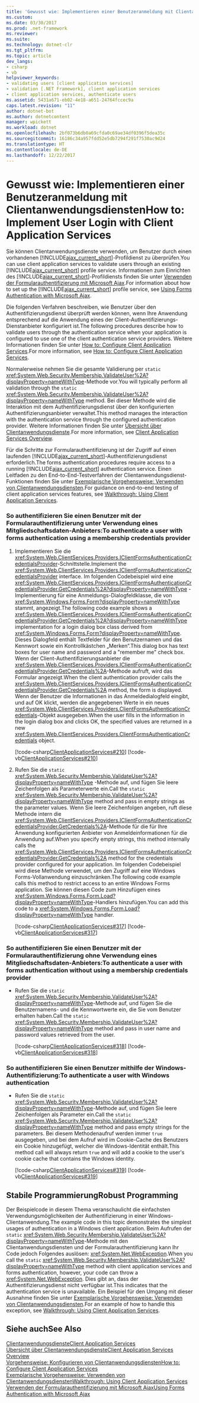 ```yaml
---
title: 'Gewusst wie: Implementieren einer Benutzeranmeldung mit Clientanwendungsdiensten'
ms.custom: 
ms.date: 03/30/2017
ms.prod: .net-framework
ms.reviewer: 
ms.suite: 
ms.technology: dotnet-clr
ms.tgt_pltfrm: 
ms.topic: article
dev_langs:
- csharp
- vb
helpviewer_keywords:
- validating users [client application services]
- validation [.NET Framework], client application services
- client application services, authenticate users
ms.assetid: 5431a671-eb02-4e18-a651-24764fccec9a
caps.latest.revision: "11"
author: dotnet-bot
ms.author: dotnetcontent
manager: wpickett
ms.workload: dotnet
ms.openlocfilehash: 2bf073b6db0a69cfda0c69ae34df0396f5dea35c
ms.sourcegitcommit: 16186c34a957fdd52e5db7294f291f7530ac9d24
ms.translationtype: HT
ms.contentlocale: de-DE
ms.lasthandoff: 12/22/2017
---
```

# <a name="how-to-implement-user-login-with-client-application-services"></a><span data-ttu-id="b453e-102">Gewusst wie: Implementieren einer Benutzeranmeldung mit Clientanwendungsdiensten</span><span class="sxs-lookup"><span data-stu-id="b453e-102">How to: Implement User Login with Client Application Services</span></span>
<span data-ttu-id="b453e-103">Sie können Clientanwendungsdienste verwenden, um Benutzer durch einen vorhandenen [!INCLUDE[ajax_current_short](../../../includes/ajax-current-short-md.md)]-Profildienst zu überprüfen.</span><span class="sxs-lookup"><span data-stu-id="b453e-103">You can use client application services to validate users through an existing [!INCLUDE[ajax_current_short](../../../includes/ajax-current-short-md.md)] profile service.</span></span> <span data-ttu-id="b453e-104">Informationen zum Einrichten des [!INCLUDE[ajax_current_short](../../../includes/ajax-current-short-md.md)]-Profildiensts finden Sie unter [Verwenden der Formularauthentifizierung mit Microsoft Ajax](http://msdn.microsoft.com/library/c50f7dc5-323c-4c63-b4f3-96edfc1e815e).</span><span class="sxs-lookup"><span data-stu-id="b453e-104">For information about how to set up the [!INCLUDE[ajax_current_short](../../../includes/ajax-current-short-md.md)] profile service, see [Using Forms Authentication with Microsoft Ajax](http://msdn.microsoft.com/library/c50f7dc5-323c-4c63-b4f3-96edfc1e815e).</span></span>  
  
 <span data-ttu-id="b453e-105">Die folgenden Verfahren beschreiben, wie Benutzer über den Authentifizierungsdienst überprüft werden können, wenn Ihre Anwendung entsprechend auf die Anwendung eines der Client-Authentifizierungs-Dienstanbieter konfiguriert ist.</span><span class="sxs-lookup"><span data-stu-id="b453e-105">The following procedures describe how to validate users through the authentication service when your application is configured to use one of the client authentication service providers.</span></span> <span data-ttu-id="b453e-106">Weitere Informationen finden Sie unter [How to: Configure Client Application Services](../../../docs/framework/common-client-technologies/how-to-configure-client-application-services.md).</span><span class="sxs-lookup"><span data-stu-id="b453e-106">For more information, see [How to: Configure Client Application Services](../../../docs/framework/common-client-technologies/how-to-configure-client-application-services.md).</span></span>  
  
 <span data-ttu-id="b453e-107">Normalerweise nehmen Sie die gesamte Validierung per `static` <xref:System.Web.Security.Membership.ValidateUser%2A?displayProperty=nameWithType>-Methode vor.</span><span class="sxs-lookup"><span data-stu-id="b453e-107">You will typically perform all validation through the `static` <xref:System.Web.Security.Membership.ValidateUser%2A?displayProperty=nameWithType> method.</span></span> <span data-ttu-id="b453e-108">Bei dieser Methode wird die Interaktion mit dem Authentifizierungsdienst über den konfigurierten Authentifizierungsanbieter verwaltet.</span><span class="sxs-lookup"><span data-stu-id="b453e-108">This method manages the interaction with the authentication service through the configured authentication provider.</span></span> <span data-ttu-id="b453e-109">Weitere Informationen finden Sie unter [Übersicht über Clientanwendungsdienste](../../../docs/framework/common-client-technologies/client-application-services-overview.md).</span><span class="sxs-lookup"><span data-stu-id="b453e-109">For more information, see [Client Application Services Overview](../../../docs/framework/common-client-technologies/client-application-services-overview.md).</span></span>  
  
 <span data-ttu-id="b453e-110">Für die Schritte zur Formularauthentifizierung ist der Zugriff auf einen laufenden [!INCLUDE[ajax_current_short](../../../includes/ajax-current-short-md.md)]-Authentifizierungsdienst erforderlich.</span><span class="sxs-lookup"><span data-stu-id="b453e-110">The forms authentication procedures require access to a running [!INCLUDE[ajax_current_short](../../../includes/ajax-current-short-md.md)] authentication service.</span></span> <span data-ttu-id="b453e-111">Einen Leitfaden zu den End-to-End-Testverfahren der Clientanwendungsdienst-Funktionen finden Sie unter [Exemplarische Vorgehensweise: Verwenden von Clientanwendungsdiensten](../../../docs/framework/common-client-technologies/walkthrough-using-client-application-services.md).</span><span class="sxs-lookup"><span data-stu-id="b453e-111">For guidance on end-to-end testing of client application services features, see [Walkthrough: Using Client Application Services](../../../docs/framework/common-client-technologies/walkthrough-using-client-application-services.md).</span></span>  
  
### <a name="to-authenticate-a-user-with-forms-authentication-using-a-membership-credentials-provider"></a><span data-ttu-id="b453e-112">So authentifizieren Sie einen Benutzer mit der Formularauthentifizierung unter Verwendung eines Mitgliedschaftsdaten-Anbieters:</span><span class="sxs-lookup"><span data-stu-id="b453e-112">To authenticate a user with forms authentication using a membership credentials provider</span></span>  
  
1.  <span data-ttu-id="b453e-113">Implementieren Sie die <xref:System.Web.ClientServices.Providers.IClientFormsAuthenticationCredentialsProvider>-Schnittstelle.</span><span class="sxs-lookup"><span data-stu-id="b453e-113">Implement the <xref:System.Web.ClientServices.Providers.IClientFormsAuthenticationCredentialsProvider> interface.</span></span> <span data-ttu-id="b453e-114">Im folgenden Codebeispiel wird eine <xref:System.Web.ClientServices.Providers.IClientFormsAuthenticationCredentialsProvider.GetCredentials%2A?displayProperty=nameWithType> -Implementierung für eine Anmeldungs-Dialogfeldklasse, die von <xref:System.Windows.Forms.Form?displayProperty=nameWithType> stammt, angezeigt.</span><span class="sxs-lookup"><span data-stu-id="b453e-114">The following code example shows a <xref:System.Web.ClientServices.Providers.IClientFormsAuthenticationCredentialsProvider.GetCredentials%2A?displayProperty=nameWithType> implementation for a login dialog box class derived from  <xref:System.Windows.Forms.Form?displayProperty=nameWithType>.</span></span> <span data-ttu-id="b453e-115">Dieses Dialogfeld enthält Textfelder für den Benutzernamen und das Kennwort sowie ein Kontrollkästchen „Merken“.</span><span class="sxs-lookup"><span data-stu-id="b453e-115">This dialog box has text boxes for user name and password and a "remember me" check box.</span></span> <span data-ttu-id="b453e-116">Wenn der Client-Authentifizierungsanbieter die <xref:System.Web.ClientServices.Providers.IClientFormsAuthenticationCredentialsProvider.GetCredentials%2A>-Methode aufruft, wird das Formular angezeigt.</span><span class="sxs-lookup"><span data-stu-id="b453e-116">When the client authentication provider calls the <xref:System.Web.ClientServices.Providers.IClientFormsAuthenticationCredentialsProvider.GetCredentials%2A> method, the form is displayed.</span></span> <span data-ttu-id="b453e-117">Wenn der Benutzer die Informationen in das Anmeldedialogfeld eingibt, und auf OK klickt, werden die angegebenen Werte in ein neues <xref:System.Web.ClientServices.Providers.ClientFormsAuthenticationCredentials>-Objekt ausgegeben.</span><span class="sxs-lookup"><span data-stu-id="b453e-117">When the user fills in the information in the login dialog box and clicks OK, the specified values are returned in a new <xref:System.Web.ClientServices.Providers.ClientFormsAuthenticationCredentials> object.</span></span>  
  
     [!code-csharp[ClientApplicationServices#210](../../../samples/snippets/csharp/VS_Snippets_Winforms/ClientApplicationServices/CS/Login.cs#210)]
     [!code-vb[ClientApplicationServices#210](../../../samples/snippets/visualbasic/VS_Snippets_Winforms/ClientApplicationServices/VB/Login.vb#210)]  
  
2.  <span data-ttu-id="b453e-118">Rufen Sie die `static` <xref:System.Web.Security.Membership.ValidateUser%2A?displayProperty=nameWithType> -Methode auf, und fügen Sie leere Zeichenfolgen als Parameterwerte ein.</span><span class="sxs-lookup"><span data-stu-id="b453e-118">Call the `static` <xref:System.Web.Security.Membership.ValidateUser%2A?displayProperty=nameWithType> method and pass in empty strings as the parameter values.</span></span> <span data-ttu-id="b453e-119">Wenn Sie leere Zeichenfolgen angeben, ruft diese Methode intern die <xref:System.Web.ClientServices.Providers.IClientFormsAuthenticationCredentialsProvider.GetCredentials%2A>-Methode für die für Ihre Anwendung konfigurierten Anbieter von Anmeldeinformationen für die Anwendung auf.</span><span class="sxs-lookup"><span data-stu-id="b453e-119">When you specify empty strings, this method internally calls the <xref:System.Web.ClientServices.Providers.IClientFormsAuthenticationCredentialsProvider.GetCredentials%2A> method for the credentials provider configured for your application.</span></span> <span data-ttu-id="b453e-120">Im folgenden Codebeispiel wird diese Methode verwendet, um den Zugriff auf eine Windows Forms-Vollanwendung einzuschränken.</span><span class="sxs-lookup"><span data-stu-id="b453e-120">The following code example calls this method to restrict access to an entire Windows Forms application.</span></span> <span data-ttu-id="b453e-121">Sie können diesen Code zum Hinzufügen eines <xref:System.Windows.Forms.Form.Load?displayProperty=nameWithType>-Handlers hinzufügen.</span><span class="sxs-lookup"><span data-stu-id="b453e-121">You can add this code to a <xref:System.Windows.Forms.Form.Load?displayProperty=nameWithType> handler.</span></span>  
  
     [!code-csharp[ClientApplicationServices#317](../../../samples/snippets/csharp/VS_Snippets_Winforms/ClientApplicationServices/CS/Class1.cs#317)]
     [!code-vb[ClientApplicationServices#317](../../../samples/snippets/visualbasic/VS_Snippets_Winforms/ClientApplicationServices/VB/Class1.vb#317)]  
  
### <a name="to-authenticate-a-user-with-forms-authentication-without-using-a-membership-credentials-provider"></a><span data-ttu-id="b453e-122">So authentifizieren Sie einen Benutzer mit der Formularauthentifizierung ohne Verwendung eines Mitgliedschaftsdaten-Anbieters:</span><span class="sxs-lookup"><span data-stu-id="b453e-122">To authenticate a user with forms authentication without using a membership credentials provider</span></span>  
  
-   <span data-ttu-id="b453e-123">Rufen Sie die `static` <xref:System.Web.Security.Membership.ValidateUser%2A?displayProperty=nameWithType>-Methode auf, und fügen Sie die Benutzernamens- und die Kennwortwerte ein, die Sie vom Benutzer erhalten haben.</span><span class="sxs-lookup"><span data-stu-id="b453e-123">Call the `static` <xref:System.Web.Security.Membership.ValidateUser%2A?displayProperty=nameWithType> method and pass in user name and password values retrieved from the user.</span></span>  
  
     [!code-csharp[ClientApplicationServices#318](../../../samples/snippets/csharp/VS_Snippets_Winforms/ClientApplicationServices/CS/Class1.cs#318)]
     [!code-vb[ClientApplicationServices#318](../../../samples/snippets/visualbasic/VS_Snippets_Winforms/ClientApplicationServices/VB/Class1.vb#318)]  
  
### <a name="to-authenticate-a-user-with-windows-authentication"></a><span data-ttu-id="b453e-124">So authentifizieren Sie einen Benutzer mithilfe der Windows-Authentifizierung:</span><span class="sxs-lookup"><span data-stu-id="b453e-124">To authenticate a user with Windows authentication</span></span>  
  
-   <span data-ttu-id="b453e-125">Rufen Sie die `static` <xref:System.Web.Security.Membership.ValidateUser%2A?displayProperty=nameWithType>-Methode auf, und fügen Sie leere Zeichenfolgen als Parameter ein.</span><span class="sxs-lookup"><span data-stu-id="b453e-125">Call the `static` <xref:System.Web.Security.Membership.ValidateUser%2A?displayProperty=nameWithType> method and pass empty strings for the parameters.</span></span> <span data-ttu-id="b453e-126">Bei diesem Methodenaufruf werden immer `true` ausgegeben, und bei dem Aufruf wird im Cookie-Cache des Benutzers ein Cookie hinzugefügt, welcher die Windows-Identität enthält.</span><span class="sxs-lookup"><span data-stu-id="b453e-126">This method call will always return `true` and will add a cookie to the user's cookie cache that contains the Windows identity.</span></span>  
  
     [!code-csharp[ClientApplicationServices#319](../../../samples/snippets/csharp/VS_Snippets_Winforms/ClientApplicationServices/CS/Class1.cs#319)]
     [!code-vb[ClientApplicationServices#319](../../../samples/snippets/visualbasic/VS_Snippets_Winforms/ClientApplicationServices/VB/Class1.vb#319)]  
  
## <a name="robust-programming"></a><span data-ttu-id="b453e-127">Stabile Programmierung</span><span class="sxs-lookup"><span data-stu-id="b453e-127">Robust Programming</span></span>  
 <span data-ttu-id="b453e-128">Der Beispielcode in diesem Thema veranschaulicht die einfachsten Verwendungsmöglichkeiten der Authentifizierung in einer Windows-Clientanwendung.</span><span class="sxs-lookup"><span data-stu-id="b453e-128">The example code in this topic demonstrates the simplest usages of authentication in a Windows client application.</span></span> <span data-ttu-id="b453e-129">Beim Aufrufen der `static` <xref:System.Web.Security.Membership.ValidateUser%2A?displayProperty=nameWithType>-Methode mit den Clientanwendungsdiensten und der Formularauthentifizierung kann Ihr Code jedoch Folgendes auslösen: <xref:System.Net.WebException>.</span><span class="sxs-lookup"><span data-stu-id="b453e-129">When you call the `static` <xref:System.Web.Security.Membership.ValidateUser%2A?displayProperty=nameWithType> method with client application services and forms authentication, however, your code can throw a <xref:System.Net.WebException>.</span></span> <span data-ttu-id="b453e-130">Dies gibt an, dass der Authentifizierungsdienst nicht verfügbar ist.</span><span class="sxs-lookup"><span data-stu-id="b453e-130">This indicates that the authentication service is unavailable.</span></span> <span data-ttu-id="b453e-131">Ein Beispiel für den Umgang mit dieser Ausnahme finden Sie unter [Exemplarische Vorgehensweise: Verwenden von Clientanwendungsdiensten](../../../docs/framework/common-client-technologies/walkthrough-using-client-application-services.md).</span><span class="sxs-lookup"><span data-stu-id="b453e-131">For an example of how to handle this exception, see [Walkthrough: Using Client Application Services](../../../docs/framework/common-client-technologies/walkthrough-using-client-application-services.md).</span></span>  
  
## <a name="see-also"></a><span data-ttu-id="b453e-132">Siehe auch</span><span class="sxs-lookup"><span data-stu-id="b453e-132">See Also</span></span>  
 [<span data-ttu-id="b453e-133">Clientanwendungsdienste</span><span class="sxs-lookup"><span data-stu-id="b453e-133">Client Application Services</span></span>](../../../docs/framework/common-client-technologies/client-application-services.md)  
 [<span data-ttu-id="b453e-134">Übersicht über Clientanwendungsdienste</span><span class="sxs-lookup"><span data-stu-id="b453e-134">Client Application Services Overview</span></span>](../../../docs/framework/common-client-technologies/client-application-services-overview.md)  
 [<span data-ttu-id="b453e-135">Vorgehensweise: Konfigurieren von Clientanwendungsdiensten</span><span class="sxs-lookup"><span data-stu-id="b453e-135">How to: Configure Client Application Services</span></span>](../../../docs/framework/common-client-technologies/how-to-configure-client-application-services.md)  
 [<span data-ttu-id="b453e-136">Exemplarische Vorgehensweise: Verwenden von Clientanwendungsdiensten</span><span class="sxs-lookup"><span data-stu-id="b453e-136">Walkthrough: Using Client Application Services</span></span>](../../../docs/framework/common-client-technologies/walkthrough-using-client-application-services.md)  
 [<span data-ttu-id="b453e-137">Verwenden der Formularauthentifizierung mit Microsoft Ajax</span><span class="sxs-lookup"><span data-stu-id="b453e-137">Using Forms Authentication with Microsoft Ajax</span></span>](http://msdn.microsoft.com/library/c50f7dc5-323c-4c63-b4f3-96edfc1e815e)
